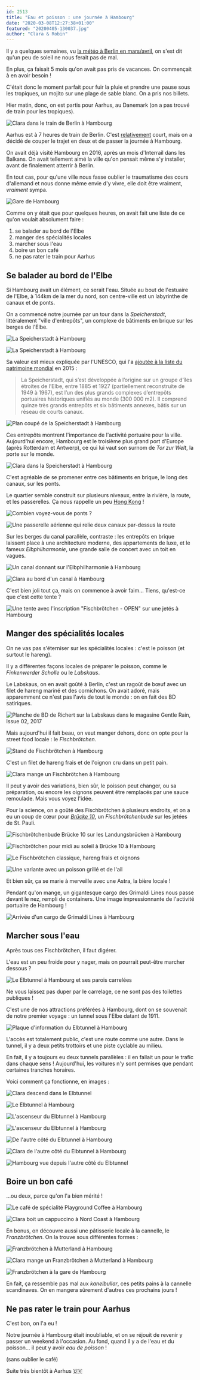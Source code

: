 ```yaml
---
id: 2513
title: "Eau et poisson : une journée à Hambourg"
date: "2020-03-08T12:27:38+01:00"
featured: "20200405-130037.jpg"
author: "Clara & Robin"
---
```


Il y a quelques semaines, vu
[la météo à Berlin en mars/avril](/2019/03/27/precipitations-ce-matin-a-berlin-eclaircies-dans-lapres-midi-et-grele-en-soiree/),
on s'est dit qu'un peu de soleil ne nous ferait pas de mal.

En plus, ça faisait 5 mois qu'on avait pas pris de vacances. On commençait à en
avoir besoin !

C'était donc le moment parfait pour fuir la pluie et prendre une pause sous les
tropiques, un mojito sur une plage de sable blanc. On a pris nos billets.

Hier matin, donc, on est partis pour Aarhus, au Danemark (on a pas trouvé de
train pour les tropiques).

![Clara dans le train de Berlin à Hambourg](20200405-072455.jpg)

Aarhus est à 7 heures de train de Berlin. C'est
[relativement](/2017/12/13/33-heures-transvietnamien/) court, mais on a décidé
de couper le trajet en deux et de passer la journée à Hambourg.

On avait déjà visité Hambourg en 2016, après un mois d'Interrail dans les
Balkans. On avait tellement aimé la ville qu'on pensait même s'y installer,
avant de finalement atterrir à Berlin.

En tout cas, pour qu'une ville nous fasse oublier le traumatisme des cours
d'allemand et nous donne même envie d'y vivre, elle doit être vraiment,
_vraiment_ sympa.

![Gare de Hambourg](20200405-093632.jpg "Bienvenue à Hambourg !")

Comme on y était que pour quelques heures, on avait fait une liste de ce qu'on
voulait absolument faire :

1. se balader au bord de l'Elbe
2. manger des spécialités locales
3. marcher sous l'eau
4. boire un bon café
5. ne pas rater le train pour Aarhus

## Se balader au bord de l'Elbe

Si Hambourg avait un élément, ce serait l'eau. Située au bout de l'estuaire de
l'Elbe, à 144km de la mer du nord, son centre-ville est un labyrinthe de canaux
et de ponts.

On a commencé notre journée par un tour dans la _Speicherstadt_, littéralement
"ville d'entrepôts", un complexe de bâtiments en brique sur les berges de
l'Elbe.

![La Speicherstadt à Hambourg](20200405-100217.jpg)

![La Speicherstadt à Hambourg](20200405-095218.jpg)

Sa valeur est mieux expliquée par l'UNESCO, qui l'a
[ajoutée à la liste du patrimoine mondial](https://whc.unesco.org/fr/list/1467)
en 2015 :

> La Speicherstadt, qui s’est développée à l’origine sur un groupe d’îles
> étroites de l’Elbe, entre 1885 et 1927 (partiellement reconstruite de 1949 à
> 1967), est l’un des plus grands complexes d’entrepôts portuaires historiques
> unifiés au monde (300 000 m2). Il comprend quinze très grands entrepôts et six
> bâtiments annexes, bâtis sur un réseau de courts canaux.

![Plan coupé de la Speicherstadt à Hambourg](Hamburg_Speicherstadt_1888_Querschnitt.jpg "Plan coupé de la Speicherstadt (Wikimedia, domaine public)")

Ces entrepôts montrent l'importance de l'activité portuaire pour la ville.
Aujourd'hui encore, Hambourg est le troisième plus grand port d'Europe (après
Rotterdam et Antwerp), ce qui lui vaut son surnom de _Tor zur Welt_, la porte
sur le monde.

![Clara dans la Speicherstadt à Hambourg](20200405-095607.jpg)

C'est agréable de se promener entre ces bâtiments en brique, le long des canaux,
sur les ponts.

Le quartier semble construit sur plusieurs niveaux, entre la rivière, la route,
et les passerelles. Ça nous rappelle un peu
[Hong Kong](/2018/08/22/au-detour-dune-ruelle-street-art-a-hong-kong) !

![](20200405-100938.jpg "Combien voyez-vous de ponts ?")

![](20200405-102445.jpg "Une passerelle aérienne qui relie deux canaux par-dessus la route")

Sur les berges du canal parallèle, contraste : les entrepôts en brique laissent
place à une architecture moderne, des appartements de luxe, et le fameux
_Elbphilharmonie_, une grande salle de concert avec un toit en vagues.

![Un canal donnant sur l'Elbphilharmonie à Hambourg](20200405-101314.jpg)

![Clara au bord d'un canal à Hambourg](20200405-101430.jpg)

C'est bien joli tout ça, mais on commence à avoir faim... Tiens, qu'est-ce que
c'est cette tente ?

![Une tente avec l'inscription "Fischbrötchen - OPEN" sur une jetés à Hambourg](20200405-101709.jpg)

## Manger des spécialités locales

On ne vas pas s'éterniser sur les spécialités locales : c'est le poisson (et
surtout le hareng).

Il y a différentes façons locales de préparer le poisson, comme le _Finkenwerder
Scholle_ ou le _Labskaus_.

Le Labskaus, on en avait goûté à Berlin, c'est un ragoût de bœuf avec un filet
de hareng mariné et des cornichons. On avait adoré, mais apparemment ce n'est
pas l'avis de tout le monde : on en fait des BD satiriques.

![Planche de BD de Richert sur la Labskaus dans le magasine Gentle Rain, Issue 02, 2017](20200405-114708.jpg "Planche par Hannes Richert, Magasine Gentle Rain, Issue 02, 2017")

Mais aujourd'hui il fait beau, on veut manger dehors, donc on opte pour la
street food locale : le _Fischbrötchen_.

![Stand de Fischbrötchen à Hambourg](20200405-101913.jpg)

C'est un filet de hareng frais et de l'oignon cru dans un petit pain.

![Clara mange un Fischbrötchen à Hambourg](20200405-101929.jpg)

Il peut y avoir des variations, bien sûr, le poisson peut changer, ou sa
préparation, ou encore les oignons peuvent être remplacés par une sauce
remoulade. Mais vous voyez l'idée.

Pour la science, on a goûté des Fischbrötchen à plusieurs endroits, et on a eu
un coup de cœur pour _[Brücke 10](https://bruecke10.com/)_, un
_Fischbrötchenbude_ sur les jetées de St. Pauli.

![Fischbrötchenbude Brücke 10 sur les Landungsbrücken à Hambourg](20200405-121057.jpg)

![Fischbrötchen pour midi au soleil à Brücke 10 à Hambourg](20200405-121523.jpg "On vous avait dit qu'on aurait du soleil en sortant de Berlin !")

![Le Fischbrötchen classique, hareng frais et oignons](20200405-121610.jpg "Le Fischbrötchen classique, hareng frais et oignons")

![Une variante avec un poisson grillé et de l'ail](20200405-121615.jpg "Une variante avec un poisson grillé et de l'ail")

Et bien sûr, ça se marie à merveille avec une Astra, la bière locale !

Pendant qu'on mange, un gigantesque cargo des Grimaldi Lines nous passe devant
le nez, rempli de containers. Une image impressionnante de l'activité portuaire
de Hambourg !

![Arrivée d'un cargo de Grimaldi Lines à Hambourg](20200405-122600.jpg "Une partie des 9 millions de containers qui arrivent à Hambourg chaque année")

## Marcher sous l'eau

Après tous ces Fischbrötchen, il faut digérer.

L'eau est un peu froide pour y nager, mais on pourrait peut-être marcher dessous
?

![Le Elbtunnel à Hambourg et ses parois carrelées](20200405-124917.jpg)

Ne vous laissez pas duper par le carrelage, ce ne sont pas des toilettes
publiques !

C'est une de nos attractions préférées à Hambourg, dont on se souvenait de notre
premier voyage : un tunnel sous l'Elbe datant de 1911.

![Plaque d'information du Elbtunnel à Hambourg](20200405-124453.jpg)

L'accès est totalement public, c'est une route comme une autre. Dans le tunnel,
il y a deux petits trottoirs et une piste cyclable au milieu.

En fait, il y a toujours eu deux tunnels parallèles : il en fallait un pour le
trafic dans chaque sens ! Aujourd'hui, les voitures n'y sont permises que
pendant certaines tranches horaires.

Voici comment ça fonctionne, en images :

![Clara descend dans le Elbtunnel](20200405-124551.jpg "On descend à une vingtaine de mètres sous l'eau...")

![Le Elbtunnel à Hambourg](20200405-124859.jpg "...on traverse les 400 mètres qui nous séparent de l'autre rive...")

![L'ascenseur du Elbtunnel à Hambourg](20200405-124824.jpg "...pour remonter, on prend l'ascenseur, pas parce qu'on est paresseux (bien sûr que non)...")

![L'ascenseur du Elbtunnel à Hambourg](20200405-124639.jpg "...mais parce que l'ascenseur est une attraction en soi.")

![De l'autre côté du Elbtunnel à Hambourg](20200405-125912.jpg "On est de l'autre côté !")

![Clara de l'autre côté du Elbtunnel à Hambourg](20200405-125922.jpg "On regarde la vue et les mouettes...")

![Hambourg vue depuis l'autre côté du Elbtunnel](20200405-130037.jpg "...et finalement, on refait la même chose dans le sens inverse.")

## Boire un bon café

...ou deux, parce qu'on l'a bien mérité !

![Le café de spécialité Playground Coffee à Hambourg](20200405-112344.jpg "Une première tasse à Playground, un super café torréfacteur à St. Pauli...")

![Clara boit un cappuccino à Nord Coast à Hambourg](20200405-141402.jpg "...et une deuxième à Nord Coast, un café qu'on avait déjà visité en 2016 !")

En bonus, on découvre aussi une pâtisserie locale à la cannelle, le
_Franzbrötchen_. On la trouve sous différentes formes :

![Franzbrötchen à Mutterland à Hambourg](20200405-153836.jpg "En forme d'escargot au café Mutterland")

![Clara mange un Franzbrötchen à Mutterland à Hambourg](20200405-153737.jpg)

![Franzbrötchen à la gare de Hambourg](20200405-163648.jpg "En forme de croissant aplati à la gare de Hambourg")

En fait, ça ressemble pas mal aux _kanelbullar_, ces petits pains à la cannelle
scandinaves. On en mangera sûrement d'autres ces prochains jours !

## Ne pas rater le train pour Aarhus

C'est bon, on l'a eu !

Notre journée à Hambourg était inoubliable, et on se réjouit de revenir y passer
un weekend à l'occasion. Au fond, quand il y a de l'eau et du poisson... il peut
y avoir _eau de poisson_ !

(sans oublier le café)

Suite très bientôt à Aarhus 🇩🇰
